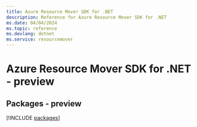 ```yaml
---
title: Azure Resource Mover SDK for .NET
description: Reference for Azure Resource Mover SDK for .NET
ms.date: 04/04/2024
ms.topic: reference
ms.devlang: dotnet
ms.service: resourcemover
---
```

# Azure Resource Mover SDK for .NET - preview
## Packages - preview
[!INCLUDE [packages](resource-mover-index.md)]